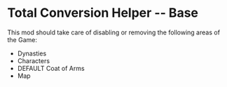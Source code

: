 # Total Conversion Helper -- Base

This mod should take care of disabling or removing the following areas of the Game:
- Dynasties
- Characters
- DEFAULT Coat of Arms
- Map
